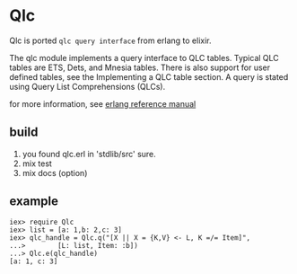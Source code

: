 Qlc
===

Qlc is ported `qlc query interface` from erlang to elixir.

The qlc module implements a query interface to QLC tables. 
Typical QLC tables are ETS, Dets, and Mnesia tables. 
There is also support for user defined tables, see the Implementing 
a QLC table section. A query is stated using Query List 
Comprehensions (QLCs). 

for more information, see 
[erlang reference manual](http://www.erlang.org/doc/man/qlc.html)

## build

1. you found qlc.erl in 'stdlib/src' sure.
2. mix test
3. mix docs (option)

## example

    iex> require Qlc
    iex> list = [a: 1,b: 2,c: 3]
    iex> qlc_handle = Qlc.q("[X || X = {K,V} <- L, K =/= Item]", 
    ...>        [L: list, Item: :b])
    ...> Qlc.e(qlc_handle)
    [a: 1, c: 3]
